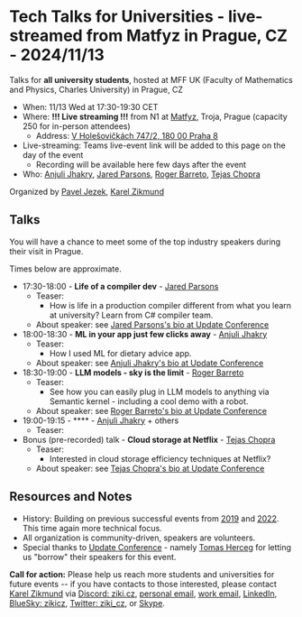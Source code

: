 # Tech Talks for Universities - live-streamed from Matfyz in Prague, CZ - 2024/11/13

Talks for **all university students**, hosted at MFF UK (Faculty of Mathematics and Physics, Charles University) in Prague, CZ
- When: 11/13 Wed at 17:30-19:30 CET
- Where: **!!! Live streaming !!!** from N1 at [Matfyz](https://twitter.com/matfyz), Troja, Prague (capacity 250 for in-person attendees)
    - Address: [V Holešovičkách 747/2, 180 00 Praha 8](https://www.mff.cuni.cz/cs/vnitrni-zalezitosti/budovy-a-arealy/troja)
- Live-streaming: Teams live-event link will be added to this page on the day of the event
    -  Recording will be available here few days after the event
- Who: [Anjuli Jhakry](https://www.linkedin.com/in/anjuli-jhakry-1b8169116/), [Jared Parsons](https://www.linkedin.com/in/jaredpar/), [Roger Barreto](https://www.linkedin.com/in/rogerbarreto/), [Tejas Chopra](https://www.linkedin.com/in/chopratejas/)


Organized by [Pavel Jezek](https://www.mff.cuni.cz/en/faculty/organizational-structure/people?hdl=2764), [Karel Zikmund](https://twitter.com/ziki_cz)


## Talks

You will have a chance to meet some of the top industry speakers during their visit in Prague.

Times below are approximate.

- 17:30-18:00 - **Life of a compiler dev** - [Jared Parsons](https://www.linkedin.com/in/jaredpar/)
  - Teaser:
    - How is life in a production compiler different from what you learn at university? Learn from C# compiler team.
  - About speaker: see [Jared Parsons's bio at Update Conference](https://www.updateconference.net/en/2024/speaker/jared-parsons)
- 18:00-18:30 - **ML in your app just few clicks away** - [Anjuli Jhakry](https://www.linkedin.com/in/anjuli-jhakry-1b8169116/)
  - Teaser:
    - How I used ML for dietary advice app.
  - About speaker: see [Anjuli Jhakry's bio at Update Conference](https://www.updateconference.net/en/2024/speaker/anjuli-jhakry)
- 18:30-19:00 - **LLM models - sky is the limit** - [Roger Barreto](https://www.linkedin.com/in/rogerbarreto/)
  - Teaser:
    - See how you can easily plug in LLM models to anything via Semantic kernel - including a cool demo with a robot.
  - About speaker: see [Roger Barreto's bio at Update Conference](https://www.updateconference.net/en/2024/speaker/roger-barreto)
- 19:00-19:15 - **** - [Anjuli Jhakry](https://x.com/ALJhakry) + others
  - Teaser:
- Bonus (pre-recorded) talk - **Cloud storage at Netflix** - [Tejas Chopra](https://www.linkedin.com/in/chopratejas/)
  - Teaser:
    - Interested in cloud storage efficiency techniques at Netflix?
  - About speaker: see [Tejas Chopra's bio at Update Conference](https://www.updateconference.net/en/2024/speaker/tejas-chopra)



## Resources and Notes

- History: Building on previous successful events from [2019](/events/events_2019-11-14_dotNet_Talks_at_Matfyz) and [2022](/events/events_2022-11-10_Tech_Talks_for_Universities). This time again more technical focus.
- All organization is community-driven, speakers are volunteers.
- Special thanks to [Update Conference](https://www.updateconference.net/) - namely [Tomas Herceg](https://www.tomasherceg.com/) for letting us "borrow" their speakers for this event.

**Call for action:** Please help us reach more students and universities for future events -- if you have contacts to those interested, please contact [Karel Zikmund](https://karelz.github.io/) via [Discord: ziki.cz](https://discord.com/), [personal email](mailto:ZikiCZ@hotmail.com), [work email](mailto:karelz@microsoft.com), [LinkedIn](https://www.linkedin.com/in/karelzikmund), [BlueSky: zikicz](https://bsky.app/profile/zikicz.bsky.social), [Twitter: ziki_cz](https://twitter.com/ziki_cz), or [Skype](mailto:ZikiCZ@hotmail.com).
